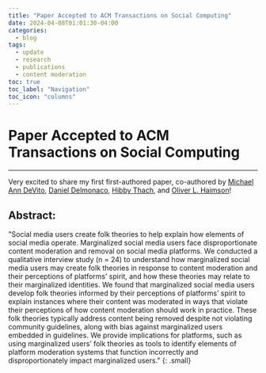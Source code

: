 ```yaml
---
title: "Paper Accepted to ACM Transactions on Social Computing"
date: 2024-04-08T01:01:30-04:00
categories:
  - blog
tags:
  - update
  - research
  - publications
  - content moderation
toc: true
toc_label: "Navigation"
toc_icon: "columns"
---
```

# Paper Accepted to ACM Transactions on Social Computing
---
Very excited to share my first first-authored paper, co-authored by <a href="https://michaelanndevito.com/">Michael Ann DeVito</a>, <a href="https://www.libraries.rutgers.edu/directory/daniel-delmonaco">Daniel Delmonaco</a>, <a href="https://www.hibbythach.com/">Hibby Thach</a>, and <a href="https://oliverhaimson.com/">Oliver L. Haimson</a>! 

## Abstract:
"Social media users create folk theories to help explain how elements of social media operate. Marginalized social media users face disproportionate content moderation and removal on social media platforms. We conducted a qualitative interview study (n = 24) to understand how marginalized social media users may create folk theories in response to content moderation and their perceptions of platforms’ spirit, and how these theories may relate to their marginalized identities. We found that marginalized social media users develop folk theories informed by their perceptions of platforms’ spirit to explain instances where their content was moderated in ways that violate their perceptions of how content moderation should work in practice. These folk theories typically address content being removed despite not violating community guidelines, along with bias against marginalized users embedded in guidelines. We provide implications for platforms, such as using marginalized users’ folk theories as tools to identify elements of platform moderation systems that function incorrectly and disproportionately impact marginalized users."
{: .small}
